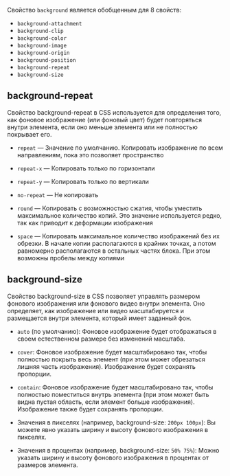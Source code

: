 Свойство `background` является обобщенным для 8 свойств:

- `background-attachment`
- `background-clip`
- `background-color`
- `background-image`
- `background-origin`
- `background-position`
- `background-repeat`
- `background-size`

## background-repeat

Свойство background-repeat в CSS используется для определения того, как фоновое изображение (или фоновый цвет) будет повторяться внутри элемента, если оно меньше элемента или не полностью покрывает его.

- `repeat` — Значение по умолчанию. Копировать изображение по всем направлениям,
пока это позволяет пространство

- `repeat-x` — Копировать только по горизонтали

- `repeat-y` — Копировать только по вертикали

- `no-repeat` — Не копировать

- `round` — Копировать с возможностью сжатия, чтобы уместить максимальное количество копий. Это значение используется редко,
так как приводит к деформации изображения

- `space` — Копировать максимальное количество изображений без их обрезки. В начале копии располагаются в крайних точках,
а потом равномерно располагаются в остальных частях блока. При этом возможны пробелы между копиями

## background-size

Свойство background-size в CSS позволяет управлять размером фонового изображения или фонового видео внутри элемента. Оно определяет, как изображение или видео масштабируется и размещается внутри элемента, который имеет заданный фон.

- `auto` (по умолчанию): Фоновое изображение будет отображаться в своем естественном размере без изменений масштаба.

- `cover`: Фоновое изображение будет масштабировано так, чтобы полностью покрыть весь элемент (при этом может обрезаться лишняя часть изображения). Изображение будет сохранять пропорции.

- `contain`: Фоновое изображение будет масштабировано так, чтобы полностью поместиться внутрь элемента (при этом может быть видна пустая область, если элемент больше изображения). Изображение также будет сохранять пропорции.

- Значения в пикселях (например, background-size: `200px 100px`): Вы можете явно указать ширину и высоту фонового изображения в пикселях.

- Значения в процентах (например, background-size: `50% 75%`): Можно указать ширину и высоту фонового изображения в процентах от размеров элемента.
